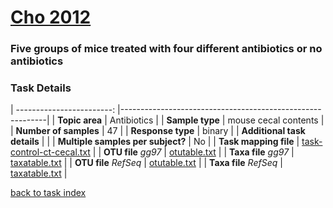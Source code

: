 # [Cho 2012]( ../docs/cho.html )
### Five groups of mice treated with four different antibiotics or no antibiotics

### Task Details
| ------------------------: |-----------------------------------------------------------|
| **Topic area**                | Antibiotics                                                |
| **Sample type**               | mouse cecal contents                                         |
| **Number of samples**         | 47                                         |
| **Response type**             | binary                                           |
| **Additional task details**              |                                   |
| **Multiple samples per subject?**     | No |
| **Task mapping file**         | [task-control-ct-cecal.txt](../datasets/cho/task-control-ct-cecal.txt)                                 |
| **OTU file** *gg97*           | [otutable.txt](../datasets/cho/gg/otutable.txt)                             |
| **Taxa file** *gg97*          | [taxatable.txt](../datasets/cho/gg/taxatable.txt)                          |
| **OTU file** *RefSeq*         | [otutable.txt](../datasets/cho/refseq/otutable.txt)                    |
| **Taxa file** *RefSeq*        | [taxatable.txt](../datasets/cho/refseq/taxatable.txt)                  |


[back to task index](../README.md)